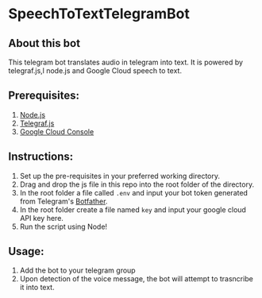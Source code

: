 # SpeechToTextTelegramBot

## About this bot
This telegram bot translates audio in telegram into text.
It is powered by telegraf.js,l node.js and Google Cloud speech to text.

## Prerequisites:
1. [Node.js](https://nodejs.org/en/)
2. [Telegraf.js](https://telegraf.js.org/#/)
3. [Google Cloud Console](https://console.cloud.google.com/)

## Instructions:
1. Set up the pre-requisites in your preferred working directory.
2. Drag and drop the js file in this repo into the root folder of the directory. 
3. In the root folder a file called `.env` and input your bot token generated from Telegram's [Botfather](https://core.telegram.org/bots).
4. In the root folder create a file named `key` and input your google cloud API key here.
5. Run the script using Node!

## Usage:
1. Add the bot to your telegram group
2. Upon detection of the voice message, the bot will attempt to trasncribe it into text.
